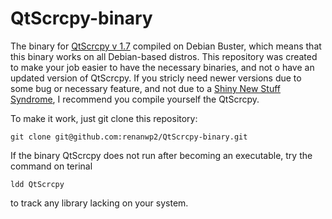 # QtScrcpy-binary
The binary for [QtScrcpy v 1.7](https://github.com/barry-ran/QtScrcpy) compiled on Debian Buster, which means that this binary works on all Debian-based distros. This repository was created to make your job easier to have the necessary binaries, and not o have an updated version of QtScrcpy. If you stricly need newer versions due to some bug or necessary feature, and not due to a [Shiny New Stuff Syndrome](https://wiki.debian.org/DontBreakDebian#Don.27t_suffer_from_Shiny_New_Stuff_Syndrome), I recommend you compile yourself the QtScrcpy.


To make it work, just git clone this repository: 

`git clone git@github.com:renanwp2/QtScrcpy-binary.git`

If the binary QtScrcpy does not run after becoming an executable, try the command on terinal

`ldd QtScrcpy`

to track any library lacking on your system.
